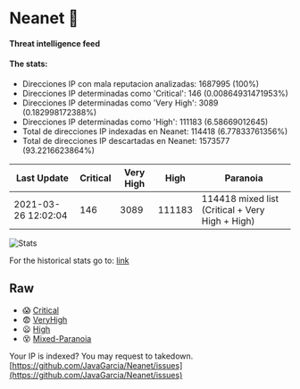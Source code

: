 # Neanet :hocho:
#### Threat intelligence feed
#### The stats:

- Direcciones IP con mala reputacion analizadas: 1687995 (100%)
- Direcciones IP determinadas como 'Critical':  146 (0.00864931471953%)
- Direcciones IP determinadas como 'Very High':  3089 (0.182998172388%)
- Direcciones IP determinadas como 'High':  111183 (6.58669012645)
- Total de direcciones IP indexadas en Neanet:  114418 (6.77833761356%)
- Total de direcciones IP descartadas en Neanet:  1573577 (93.2216623864%)

| Last Update | Critical | Very High | High | Paranoia |
| --- | --- | --- | --- | --- |
| 2021-03-26 12:02:04 | 146 | 3089 | 111183 | 114418 mixed list (Critical + Very High + High)|

![Stats](https://docs.google.com/spreadsheets/d/e/2PACX-1vSnaNMIXVabIpDJjufMlzH7poXnshF3mgd8Is1g9ytUEzVsP5my4Trn8f-xkoLLQ38xpL3HtmUexLo6/pubchart?oid=501124687&format=image)

For the historical stats go to: [link](/stats.csv)
## Raw
- :scream: [Critical](https://raw.githubusercontent.com/JavaGarcia/Neanet/master/blacklists/neanet_critical.txt)
- :fearful: [VeryHigh](https://raw.githubusercontent.com/JavaGarcia/Neanet/master/blacklists/neanet_veryHigh.txtt)
- :frowning: [High](https://raw.githubusercontent.com/JavaGarcia/Neanet/master/blacklists/neanet_high.txt)
- :dizzy_face: [Mixed-Paranoia](https://raw.githubusercontent.com/JavaGarcia/Neanet/master/blacklists/neanet_all.txt)


Your IP is indexed? You may request to takedown. [https://github.com/JavaGarcia/Neanet/issues](https://github.com/JavaGarcia/Neanet/issues)















































































































































































































































































































































































































































































































































































































































































































































































































































































































































































































































































































































































































































































































































































































































































































































































































































































































































































































































































































































































































































































































































































































































































































































































































































































































































































































































































































































































































































































































































































































































































































































































































































































































































































































































































































































































































































































































































































































































































































































































































































































































































































































































































































































































































































































































































































































































































































































































































































































































































































































































































































































































































































































































































